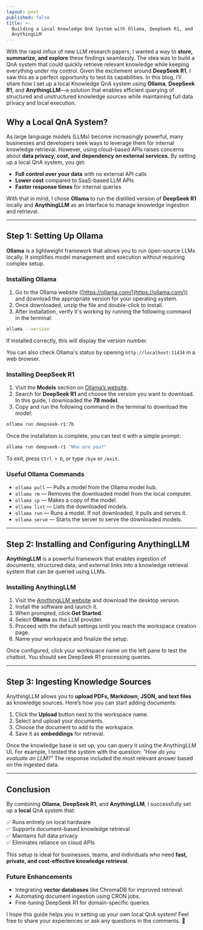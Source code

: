 ```yaml
---
layout: post
published: false
title: >-
  Building a Local Knowledge QnA System with Ollama, DeepSeek R1, and
  AnythingLLM
---
```

With the rapid influx of new LLM research papers, I wanted a way to **store, summarize, and explore** these findings seamlessly. The idea was to build a QnA system that could quickly retrieve relevant knowledge while keeping everything under my control. Given the excitement around **DeepSeek R1**, I saw this as a perfect opportunity to test its capabilities. In this blog, I’ll share how I set up a local Knowledge QnA system using **Ollama**, **DeepSeek R1**, and **AnythingLLM**—a solution that enables efficient querying of structured and unstructured knowledge sources while maintaining full data privacy and local execution. <!--more-->

## Why a Local QnA System?

As large language models (LLMs) become increasingly powerful, many businesses and developers seek ways to leverage them for internal knowledge retrieval. However, using cloud-based APIs raises concerns about **data privacy, cost, and dependency on external services**. By setting up a local QnA system, you get:

- **Full control over your data** with no external API calls
- **Lower cost** compared to SaaS-based LLM APIs
- **Faster response times** for internal queries

With that in mind, I chose **Ollama** to run the distilled version of **DeepSeek R1** locally and **AnythingLLM** as an interface to manage knowledge ingestion and retrieval.

---

## Step 1: Setting Up Ollama

**Ollama** is a lightweight framework that allows you to run open-source LLMs locally. It simplifies model management and execution without requiring complex setup. 

### Installing Ollama

1. Go to the Ollama website ([https://ollama.com/](https://ollama.com/)) and download the appropriate version for your operating system.
2. Once downloaded, unzip the file and double-click to install.
3. After installation, verify it's working by running the following command in the terminal:

```sh
ollama --version
```

If installed correctly, this will display the version number.

You can also check Ollama's status by opening `http://localhost:11434` in a web browser.

### Installing DeepSeek R1

1. Visit the **Models** section on [Ollama’s website](https://ollama.com/).
2. Search for **DeepSeek R1** and choose the version you want to download. In this guide, I downloaded the **7B model**.
3. Copy and run the following command in the terminal to download the model:

```sh
ollama run deepseek-r1:7b
```

Once the installation is complete, you can test it with a simple prompt:

```sh
ollama run deepseek-r1 "Who are you?"
```

To exit, press `Ctrl + D`, or type `/bye` or `/exit`.

### Useful Ollama Commands

- `ollama pull` — Pulls a model from the Ollama model hub.
- `ollama rm` — Removes the downloaded model from the local computer.
- `ollama cp` — Makes a copy of the model.
- `ollama list` — Lists the downloaded models.
- `ollama run` — Runs a model. If not downloaded, it pulls and serves it.
- `ollama serve` — Starts the server to serve the downloaded models.

---

## Step 2: Installing and Configuring AnythingLLM

**AnythingLLM** is a powerful framework that enables ingestion of documents, structured data, and external links into a knowledge retrieval system that can be queried using LLMs.

### Installing AnythingLLM

1. Visit the [AnythingLLM website](https://anythingllm.com/) and download the desktop version.
2. Install the software and launch it.
3. When prompted, click **Get Started**.
4. Select **Ollama** as the LLM provider.
5. Proceed with the default settings until you reach the workspace creation page.
6. Name your workspace and finalize the setup.

Once configured, click your workspace name on the left pane to test the chatbot. You should see DeepSeek R1 processing queries.

---

## Step 3: Ingesting Knowledge Sources

AnythingLLM allows you to **upload PDFs, Markdown, JSON, and text files** as knowledge sources. Here’s how you can start adding documents:

1. Click the **Upload** button next to the workspace name.
2. Select and upload your documents.
3. Choose the document to add to the workspace.
4. Save it as **embeddings** for retrieval.

Once the knowledge base is set up, you can query it using the AnythingLLM UI. For example, I tested the system with the question: *"How do you evaluate an LLM?"* The response included the most relevant answer based on the ingested data.

---

## Conclusion

By combining **Ollama**, **DeepSeek R1**, and **AnythingLLM**, I successfully set up a **local** QnA system that:

✅ Runs entirely on local hardware  
✅ Supports document-based knowledge retrieval  
✅ Maintains full data privacy  
✅ Eliminates reliance on cloud APIs  

This setup is ideal for businesses, teams, and individuals who need **fast, private, and cost-effective knowledge retrieval**.

### Future Enhancements

- Integrating **vector databases** like ChromaDB for improved retrieval.
- Automating document ingestion using CRON jobs.
- Fine-tuning DeepSeek R1 for domain-specific queries.

I hope this guide helps you in setting up your own local QnA system! Feel free to share your experiences or ask any questions in the comments. 🚀

